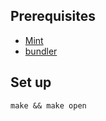 ## Prerequisites
* [Mint](https://github.com/yonaskolb/Mint)
* [bundler](https://rubygems.org/gems/bundler/versions/1.11.2)

## Set up
`make && make open`
